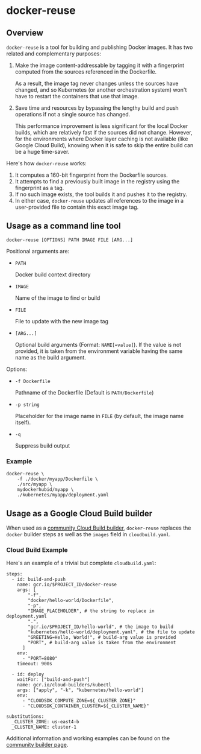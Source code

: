 # docker-reuse

## Overview

`docker-reuse` is a tool for building and publishing Docker images. It has two
related and complementary purposes:

1. Make the image content-addressable by tagging it with a fingerprint
   computed from the sources referenced in the Dockerfile.

   As a result, the image tag never changes unless the sources have changed,
   and so Kubernetes (or another orchestration system) won't have to restart
   the containers that use that image.

2. Save time and resources by bypassing the lengthy build and push operations
   if not a single source has changed.

   This performance improvement is less significant for the local Docker
   builds, which are relatively fast if the sources did not change. However,
   for the environments where Docker layer caching is not available (like
   Google Cloud Build), knowing when it is safe to skip the entire build can
   be a huge time-saver.

Here's how `docker-reuse` works:

1. It computes a 160-bit fingerprint from the Dockerfile sources.
2. It attempts to find a previously built image in the registry using the
   fingerprint as a tag.
3. If no such image exists, the tool builds it and pushes it to the registry.
4. In either case, `docker-reuse` updates all references to the image in a
   user-provided file to contain this exact image tag.

## Usage as a command line tool

`docker-reuse [OPTIONS] PATH IMAGE FILE [ARG...]`

Positional arguments are:

- `PATH`

  Docker build context directory

- `IMAGE`

  Name of the image to find or build

- `FILE`

  File to update with the new image tag

- `[ARG...]`

  Optional build arguments (Format: `NAME[=value]`). If the value is not
  provided, it is taken from the environment variable having the same name as
  the build argument.

Options:

- `-f Dockerfile`

  Pathname of the Dockerfile (Default is `PATH/Dockerfile`)

- `-p string`

  Placeholder for the image name in `FILE` (by default, the image name
  itself).

- `-q`

  Suppress build output

### Example

    docker-reuse \
        -f ./docker/myapp/Dockerfile \
        ./src/myapp \
        mydockerhubid/myapp \
        ./kubernetes/myapp/deployment.yaml

## Usage as a Google Cloud Build builder

When used as a [community Cloud Build
builder](https://github.com/GoogleCloudPlatform/cloud-builders-community/tree/master/docker-reuse),
`docker-reuse` replaces the `docker` builder steps as well as the `images`
field in `cloudbuild.yaml`.

### Cloud Build Example

Here's an example of a trivial but complete `cloudbuild.yaml`:

    steps:
      - id: build-and-push
        name: gcr.io/$PROJECT_ID/docker-reuse
        args: [
            "-f",
            "docker/hello-world/Dockerfile",
            "-p",
            "IMAGE_PLACEHOLDER", # the string to replace in deployment.yaml
            ".",
            "gcr.io/$PROJECT_ID/hello-world", # the image to build
            "kubernetes/hello-world/deployment.yaml", # the file to update
            "GREETING=Hello, World!", # build-arg value is provided
            "PORT", # build-arg value is taken from the environment
          ]
        env:
          - "PORT=8080"
        timeout: 900s

      - id: deploy
        waitFor: ["build-and-push"]
        name: gcr.io/cloud-builders/kubectl
        args: ["apply", "-k", "kubernetes/hello-world"]
        env:
          - "CLOUDSDK_COMPUTE_ZONE=${_CLUSTER_ZONE}"
          - "CLOUDSDK_CONTAINER_CLUSTER=${_CLUSTER_NAME}"

    substitutions:
      _CLUSTER_ZONE: us-east4-b
      _CLUSTER_NAME: cluster-1

Additional information and working examples can be found on the [community builder
page](https://github.com/GoogleCloudPlatform/cloud-builders-community/tree/master/docker-reuse).
